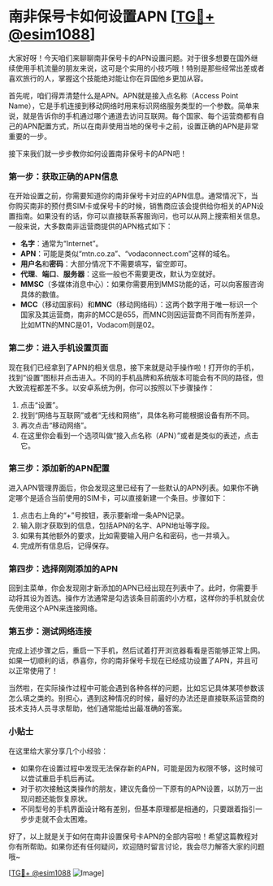 # 南非保号卡如何设置APN [[TG💪+ @esim1088](https://t.me/s/esim1088)]

大家好呀！今天咱们来聊聊南非保号卡的APN设置问题。对于很多想要在国外继续使用手机流量的朋友来说，这可是个实用的小技巧哦！特别是那些经常出差或者喜欢旅行的人，掌握这个技能绝对能让你在异国他乡更加从容。

首先呢，咱们得弄清楚什么是APN。APN就是接入点名称（Access Point Name），它是手机连接到移动网络时用来标识网络服务类型的一个参数。简单来说，就是告诉你的手机通过哪个通道去访问互联网。每个国家、每个运营商都有自己的APN配置方式，所以在南非使用当地的保号卡之前，设置正确的APN是非常重要的一步。

接下来我们就一步步教你如何设置南非保号卡的APN吧！

### 第一步：获取正确的APN信息

在开始设置之前，你需要知道你的南非保号卡对应的APN信息。通常情况下，当你购买南非的预付费SIM卡或保号卡的时候，销售商应该会提供给你相关的APN设置指南。如果没有的话，你可以直接联系客服询问，也可以从网上搜索相关信息。一般来说，大多数南非运营商提供的APN格式如下：

- **名字**：通常为“Internet”。
- **APN**：可能是类似“mtn.co.za”、“vodaconnect.com”这样的域名。
- **用户名**和**密码**：大部分情况下不需要填写，留空即可。
- **代理**、**端口**、**服务器**：这些一般也不需要更改，默认为空就好。
- **MMSC**（多媒体消息中心）：如果你需要用到MMS功能的话，可以向客服咨询具体的数值。
- **MCC**（移动国家码）和**MNC**（移动网络码）：这两个数字用于唯一标识一个国家及其运营商，南非的MCC是655，而MNC则因运营商不同而有所差异，比如MTN的MNC是01，Vodacom则是02。

### 第二步：进入手机设置页面

现在我们已经拿到了APN的相关信息，接下来就是动手操作啦！打开你的手机，找到“设置”图标并点击进入。不同的手机品牌和系统版本可能会有不同的路径，但大致流程都差不多。以安卓系统为例，你可以按照以下步骤操作：

1. 点击“设置”。
2. 找到“网络与互联网”或者“无线和网络”，具体名称可能根据设备有所不同。
3. 再次点击“移动网络”。
4. 在这里你会看到一个选项叫做“接入点名称（APN）”或者是类似的表述，点击它。

### 第三步：添加新的APN配置

进入APN管理界面后，你会发现这里已经有了一些默认的APN列表。如果你不确定哪个是适合当前使用的SIM卡，可以直接新建一个条目。步骤如下：

1. 点击右上角的“+”号按钮，表示要新增一条APN记录。
2. 输入刚才获取到的信息，包括APN的名字、APN地址等字段。
3. 如果有其他额外的要求，比如需要输入用户名和密码，也一并填入。
4. 完成所有信息后，记得保存。

### 第四步：选择刚刚添加的APN

回到主菜单，你会发现刚才新添加的APN已经出现在列表中了。此时，你需要手动将其设为首选。操作方法通常是勾选该条目前面的小方框，这样你的手机就会优先使用这个APN来连接网络。

### 第五步：测试网络连接

完成上述步骤之后，重启一下手机，然后试着打开浏览器看看是否能够正常上网。如果一切顺利的话，恭喜你，你的南非保号卡现在已经成功设置了APN，并且可以正常使用了！

当然啦，在实际操作过程中可能会遇到各种各样的问题，比如忘记具体某项参数该怎么填之类的。别担心，遇到这种情况的时候，最好的办法还是直接联系运营商的技术支持人员寻求帮助，他们通常能给出最准确的答案。

### 小贴士

在这里给大家分享几个小经验：
- 如果你在设置过程中发现无法保存新的APN，可能是因为权限不够，这时候可以尝试重启手机后再试。
- 对于初次接触这类操作的朋友，建议先备份一下原有的APN设置，以防万一出现问题还能恢复原状。
- 不同型号的手机界面设计略有差别，但基本原理都是相通的，只要跟着指引一步步走就不会太困难。

好了，以上就是关于如何在南非设置保号卡APN的全部内容啦！希望这篇教程对你有所帮助。如果你还有任何疑问，欢迎随时留言讨论，我会尽力解答大家的问题哦~ 

[[TG💪+ @esim1088](https://t.me/s/esim1088) ![Image](https://i.postimg.cc/4NQfJmqS/Snipaste-2025-05-13-00-14-12.png)]